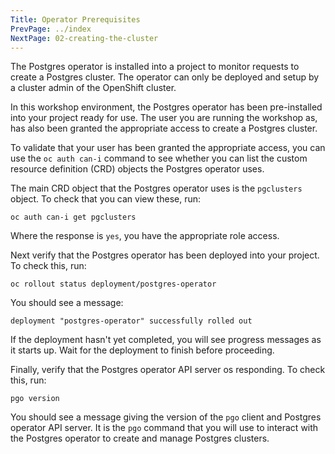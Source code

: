 ```yaml
---
Title: Operator Prerequisites
PrevPage: ../index
NextPage: 02-creating-the-cluster
---
```


The Postgres operator is installed into a project to monitor requests to create a Postgres cluster. The operator can only be deployed and setup by a cluster admin of the OpenShift cluster.

In this workshop environment, the Postgres operator has been pre-installed into your project ready for use. The user you are running the workshop as, has also been granted the appropriate access to create a Postgres cluster.

To validate that your user has been granted the appropriate access, you can use the `oc auth can-i` command to see whether you can list the custom resource definition (CRD) objects the Postgres operator uses.

The main CRD object that the Postgres operator uses is the `pgclusters` object. To check that you can view these, run:

```execute
oc auth can-i get pgclusters
```

Where the response is `yes`, you have the appropriate role access.

Next verify that the Postgres operator has been deployed into your project. To check this, run:

```execute-1
oc rollout status deployment/postgres-operator
```

You should see a message:

```
deployment "postgres-operator" successfully rolled out
```

If the deployment hasn't yet completed, you will see progress messages as it starts up. Wait for the deployment to finish before proceeding.

Finally, verify that the Postgres operator API server os responding. To check this, run:

```execute
pgo version
```

You should see a message giving the version of the `pgo` client and Postgres operator API server. It is the `pgo` command that you will use to interact with the Postgres operator to create and manage Postgres clusters.
